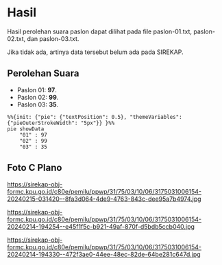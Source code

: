 # Hasil

Hasil perolehan suara paslon dapat dilihat pada file paslon-01.txt, paslon-02.txt, dan paslon-03.txt.

Jika tidak ada, artinya data tersebut belum ada pada SIREKAP.

## Perolehan Suara

 * Paslon 01: **97**.
 * Paslon 02: **99**.
 * Paslon 03: **35**.

```mermaid
%%{init: {"pie": {"textPosition": 0.5}, "themeVariables": {"pieOuterStrokeWidth": "5px"}} }%%
pie showData
    "01" : 97
    "02" : 99
    "03" : 35
```
## Foto C Plano

https://sirekap-obj-formc.kpu.go.id/c80e/pemilu/ppwp/31/75/03/10/06/3175031006154-20240215-031420--8fa3d064-4de9-4763-843c-dee95a7b4974.jpg

https://sirekap-obj-formc.kpu.go.id/c80e/pemilu/ppwp/31/75/03/10/06/3175031006154-20240214-194254--e45f1f5c-b921-49af-870f-d5bdb5ccb040.jpg

https://sirekap-obj-formc.kpu.go.id/c80e/pemilu/ppwp/31/75/03/10/06/3175031006154-20240214-194330--472f3ae0-44ee-48ec-82de-64be281c647d.jpg
